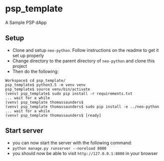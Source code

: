 # psp_template
A Sample PSP dApp

## Setup

- Clone and setup `neo-python`.  Follow instructions on the readme to get it set up properly
- Change directory to the parent directory of `neo-python` and clone this project
- Then do the following:
```
Workspace$ cd psp_template/
psp_template$ python3.5 -m venv venv
psp_template$ source venv/bin/activate
(venv) psp_template$ sudo pip install -r requirements.txt 
... wait for a while
(venv) psp_template thomassaunders$ 
(venv) psp_template thomassaunders$ sudo pip install -e ../neo-python
... wait for a while
(venv) psp_template thomassaunders$ [ready]

```

## Start server

- you can now start the server with the following command:
- `python manage.py runserver --noreload 8000`
- you should now be able to visit `http://127.0.0.1:8000` in your browser

